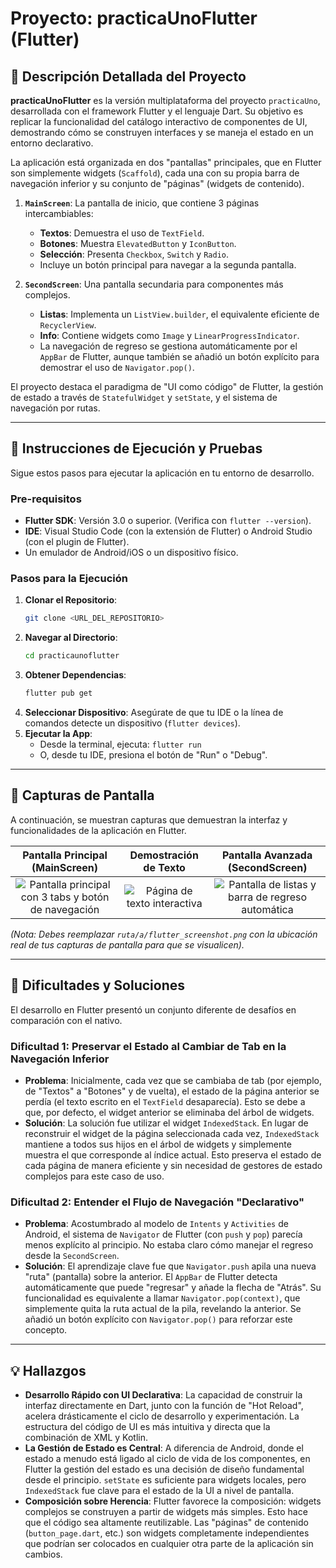 # Proyecto: practicaUnoFlutter (Flutter)

## 📝 Descripción Detallada del Proyecto

**practicaUnoFlutter** es la versión multiplataforma del proyecto `practicaUno`, desarrollada con el framework Flutter y el lenguaje Dart. Su objetivo es replicar la funcionalidad del catálogo interactivo de componentes de UI, demostrando cómo se construyen interfaces y se maneja el estado en un entorno declarativo.

La aplicación está organizada en dos "pantallas" principales, que en Flutter son simplemente widgets (`Scaffold`), cada una con su propia barra de navegación inferior y su conjunto de "páginas" (widgets de contenido).

1.  **`MainScreen`**: La pantalla de inicio, que contiene 3 páginas intercambiables:
    * **Textos**: Demuestra el uso de `TextField`.
    * **Botones**: Muestra `ElevatedButton` y `IconButton`.
    * **Selección**: Presenta `Checkbox`, `Switch` y `Radio`.
    * Incluye un botón principal para navegar a la segunda pantalla.

2.  **`SecondScreen`**: Una pantalla secundaria para componentes más complejos.
    * **Listas**: Implementa un `ListView.builder`, el equivalente eficiente de `RecyclerView`.
    * **Info**: Contiene widgets como `Image` y `LinearProgressIndicator`.
    * La navegación de regreso se gestiona automáticamente por el `AppBar` de Flutter, aunque también se añadió un botón explícito para demostrar el uso de `Navigator.pop()`.

El proyecto destaca el paradigma de "UI como código" de Flutter, la gestión de estado a través de `StatefulWidget` y `setState`, y el sistema de navegación por rutas.

---

## 🚀 Instrucciones de Ejecución y Pruebas

Sigue estos pasos para ejecutar la aplicación en tu entorno de desarrollo.

### **Pre-requisitos**
* **Flutter SDK**: Versión 3.0 o superior. (Verifica con `flutter --version`).
* **IDE**: Visual Studio Code (con la extensión de Flutter) o Android Studio (con el plugin de Flutter).
* Un emulador de Android/iOS o un dispositivo físico.

### **Pasos para la Ejecución**
1.  **Clonar el Repositorio**:
    ```sh
    git clone <URL_DEL_REPOSITORIO>
    ```
2.  **Navegar al Directorio**:
    ```sh
    cd practicaunoflutter
    ```
3.  **Obtener Dependencias**:
    ```sh
    flutter pub get
    ```
4.  **Seleccionar Dispositivo**: Asegúrate de que tu IDE o la línea de comandos detecte un dispositivo (`flutter devices`).
5.  **Ejecutar la App**:
    * Desde la terminal, ejecuta: `flutter run`
    * O, desde tu IDE, presiona el botón de "Run" o "Debug".

---

## 📸 Capturas de Pantalla

A continuación, se muestran capturas que demuestran la interfaz y funcionalidades de la aplicación en Flutter.

| Pantalla Principal (MainScreen) | Demostración de Texto | Pantalla Avanzada (SecondScreen) |
| :---------------------------------: | :---------------------------: | :----------------------------------: |
| ![Pantalla principal con 3 tabs y botón de navegación](ruta/a/flutter_screenshot1.png) | ![Página de texto interactiva](ruta/a/flutter_screenshot2.png) | ![Pantalla de listas y barra de regreso automática](ruta/a/flutter_screenshot3.png) |

*(Nota: Debes reemplazar `ruta/a/flutter_screenshot.png` con la ubicación real de tus capturas de pantalla para que se visualicen).*

---

## 🧐 Dificultades y Soluciones

El desarrollo en Flutter presentó un conjunto diferente de desafíos en comparación con el nativo.

### **Dificultad 1: Preservar el Estado al Cambiar de Tab en la Navegación Inferior**
* **Problema**: Inicialmente, cada vez que se cambiaba de tab (por ejemplo, de "Textos" a "Botones" y de vuelta), el estado de la página anterior se perdía (el texto escrito en el `TextField` desaparecía). Esto se debe a que, por defecto, el widget anterior se eliminaba del árbol de widgets.
* **Solución**: La solución fue utilizar el widget `IndexedStack`. En lugar de reconstruir el widget de la página seleccionada cada vez, `IndexedStack` mantiene a todos sus hijos en el árbol de widgets y simplemente muestra el que corresponde al índice actual. Esto preserva el estado de cada página de manera eficiente y sin necesidad de gestores de estado complejos para este caso de uso.

### **Dificultad 2: Entender el Flujo de Navegación "Declarativo"**
* **Problema**: Acostumbrado al modelo de `Intents` y `Activities` de Android, el sistema de `Navigator` de Flutter (con `push` y `pop`) parecía menos explícito al principio. No estaba claro cómo manejar el regreso desde la `SecondScreen`.
* **Solución**: El aprendizaje clave fue que `Navigator.push` apila una nueva "ruta" (pantalla) sobre la anterior. El `AppBar` de Flutter detecta automáticamente que puede "regresar" y añade la flecha de "Atrás". Su funcionalidad es equivalente a llamar `Navigator.pop(context)`, que simplemente quita la ruta actual de la pila, revelando la anterior. Se añadió un botón explícito con `Navigator.pop()` para reforzar este concepto.

---

## 💡 Hallazgos

* **Desarrollo Rápido con UI Declarativa**: La capacidad de construir la interfaz directamente en Dart, junto con la función de "Hot Reload", acelera drásticamente el ciclo de desarrollo y experimentación. La estructura del código de UI es más intuitiva y directa que la combinación de XML y Kotlin.
* **La Gestión de Estado es Central**: A diferencia de Android, donde el estado a menudo está ligado al ciclo de vida de los componentes, en Flutter la gestión del estado es una decisión de diseño fundamental desde el principio. `setState` es suficiente para widgets locales, pero `IndexedStack` fue clave para el estado de la UI a nivel de pantalla.
* **Composición sobre Herencia**: Flutter favorece la composición: widgets complejos se construyen a partir de widgets más simples. Esto hace que el código sea altamente reutilizable. Las "páginas" de contenido (`button_page.dart`, etc.) son widgets completamente independientes que podrían ser colocados en cualquier otra parte de la aplicación sin cambios.
